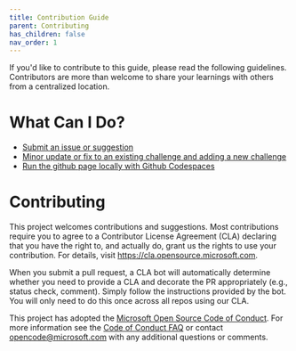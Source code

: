 ```yaml
---
title: Contribution Guide
parent: Contributing
has_children: false
nav_order: 1
---
```


If you'd like to contribute to this guide, please read the following guidelines. Contributors are more than welcome to share your learnings with others from a centralized location.

# What Can I Do?

- [Submit an issue or suggestion](2-Submit-issue-suggestion.md)
- [Minor update or fix to an existing challenge and adding a new challenge](3-minor-update-fix.md)
- [Run the github page locally with Github Codespaces](4-github-codespaces.md)



# Contributing

This project welcomes contributions and suggestions.  Most contributions require you to agree to a
Contributor License Agreement (CLA) declaring that you have the right to, and actually do, grant us
the rights to use your contribution. For details, visit https://cla.opensource.microsoft.com.

When you submit a pull request, a CLA bot will automatically determine whether you need to provide
a CLA and decorate the PR appropriately (e.g., status check, comment). Simply follow the instructions
provided by the bot. You will only need to do this once across all repos using our CLA.

This project has adopted the [Microsoft Open Source Code of Conduct](https://opensource.microsoft.com/codeofconduct/).
For more information see the [Code of Conduct FAQ](https://opensource.microsoft.com/codeofconduct/faq/) or
contact [opencode@microsoft.com](mailto:opencode@microsoft.com) with any additional questions or comments.

